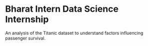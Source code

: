 # Bharat Intern Data Science Internship
An analysis of the Titanic dataset to understand factors influencing passenger survival.
